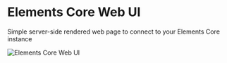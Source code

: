 # Elements Core Web UI
Simple server-side rendered web page to connect to your Elements Core instance


![Elements Core Web UI](https://raw.githubusercontent.com/tiero/elements-web/master/elements-ui-mockup.png)
